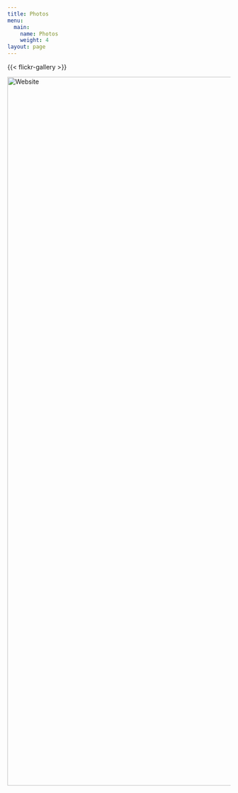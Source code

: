 ```yaml
---
title: Photos
menu:
  main:
    name: Photos
    weight: 4
layout: page
---
```

{{< flickr-gallery >}}



<a data-flickr-embed="true" href="https://www.flickr.com/photos/186043655@N08/albums/72157712178490693" title="Website"><img src="https://live.staticflickr.com/65535/52189016786_86590a13e2_h.jpg" width="1200" height="1600" alt="Website"></a><script async src="//embedr.flickr.com/assets/client-code.js" charset="utf-8"></script>